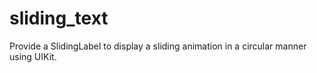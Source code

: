 # sliding_text
Provide a SlidingLabel to display a sliding animation in a circular manner using UIKit.
